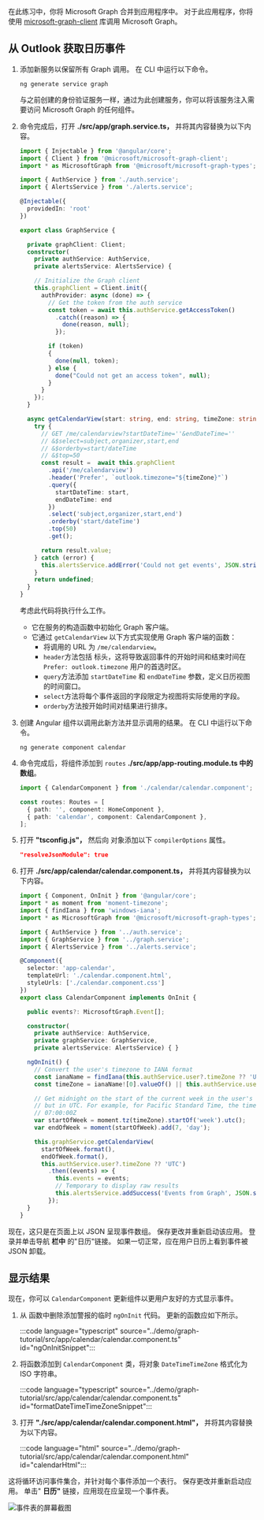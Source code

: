 <!-- markdownlint-disable MD002 MD041 -->

在此练习中，你将 Microsoft Graph 合并到应用程序中。 对于此应用程序，你将使用 [microsoft-graph-client](https://github.com/microsoftgraph/msgraph-sdk-javascript) 库调用 Microsoft Graph。

## <a name="get-calendar-events-from-outlook"></a>从 Outlook 获取日历事件

1. 添加新服务以保留所有 Graph 调用。 在 CLI 中运行以下命令。

    ```Shell
    ng generate service graph
    ```

    与之前创建的身份验证服务一样，通过为此创建服务，你可以将该服务注入需要访问 Microsoft Graph 的任何组件。

1. 命令完成后，打开 **./src/app/graph.service.ts，** 并将其内容替换为以下内容。

    ```typescript
    import { Injectable } from '@angular/core';
    import { Client } from '@microsoft/microsoft-graph-client';
    import * as MicrosoftGraph from '@microsoft/microsoft-graph-types';

    import { AuthService } from './auth.service';
    import { AlertsService } from './alerts.service';

    @Injectable({
      providedIn: 'root'
    })

    export class GraphService {

      private graphClient: Client;
      constructor(
        private authService: AuthService,
        private alertsService: AlertsService) {

        // Initialize the Graph client
        this.graphClient = Client.init({
          authProvider: async (done) => {
            // Get the token from the auth service
            const token = await this.authService.getAccessToken()
              .catch((reason) => {
                done(reason, null);
              });

            if (token)
            {
              done(null, token);
            } else {
              done("Could not get an access token", null);
            }
          }
        });
      }

      async getCalendarView(start: string, end: string, timeZone: string): Promise<MicrosoftGraph.Event[] | undefined> {
        try {
          // GET /me/calendarview?startDateTime=''&endDateTime=''
          // &$select=subject,organizer,start,end
          // &$orderby=start/dateTime
          // &$top=50
          const result =  await this.graphClient
            .api('/me/calendarview')
            .header('Prefer', `outlook.timezone="${timeZone}"`)
            .query({
              startDateTime: start,
              endDateTime: end
            })
            .select('subject,organizer,start,end')
            .orderby('start/dateTime')
            .top(50)
            .get();

          return result.value;
        } catch (error) {
          this.alertsService.addError('Could not get events', JSON.stringify(error, null, 2));
        }
        return undefined;
      }
    }
    ```

    考虑此代码将执行什么工作。

    - 它在服务的构造函数中初始化 Graph 客户端。
    - 它通过 `getCalendarView` 以下方式实现使用 Graph 客户端的函数：
      - 将调用的 URL 为 `/me/calendarview`。
      - `header`方法包括 标头，这将导致返回事件的开始时间和结束时间在 `Prefer: outlook.timezone` 用户的首选时区。
      - `query`方法添加 `startDateTime` 和 `endDateTime` 参数，定义日历视图的时间窗口。
      - `select`方法将每个事件返回的字段限定为视图将实际使用的字段。
      - `orderby`方法按开始时间对结果进行排序。

1. 创建 Angular 组件以调用此新方法并显示调用的结果。 在 CLI 中运行以下命令。

    ```Shell
    ng generate component calendar
    ```

1. 命令完成后，将组件添加到 `routes` **./src/app/app-routing.module.ts 中的数组**。

    ```typescript
    import { CalendarComponent } from './calendar/calendar.component';

    const routes: Routes = [
      { path: '', component: HomeComponent },
      { path: 'calendar', component: CalendarComponent },
    ];
    ```

1. 打开 **"tsconfig.js"，** 然后向 对象添加以下 `compilerOptions` 属性。

    ```json
    "resolveJsonModule": true
    ```

1. 打开 **./src/app/calendar/calendar.component.ts，** 并将其内容替换为以下内容。

    ```typescript
    import { Component, OnInit } from '@angular/core';
    import * as moment from 'moment-timezone';
    import { findIana } from 'windows-iana';
    import * as MicrosoftGraph from '@microsoft/microsoft-graph-types';

    import { AuthService } from '../auth.service';
    import { GraphService } from '../graph.service';
    import { AlertsService } from '../alerts.service';

    @Component({
      selector: 'app-calendar',
      templateUrl: './calendar.component.html',
      styleUrls: ['./calendar.component.css']
    })
    export class CalendarComponent implements OnInit {

      public events?: MicrosoftGraph.Event[];

      constructor(
        private authService: AuthService,
        private graphService: GraphService,
        private alertsService: AlertsService) { }

      ngOnInit() {
        // Convert the user's timezone to IANA format
        const ianaName = findIana(this.authService.user?.timeZone ?? 'UTC');
        const timeZone = ianaName![0].valueOf() || this.authService.user?.timeZone || 'UTC';

        // Get midnight on the start of the current week in the user's timezone,
        // but in UTC. For example, for Pacific Standard Time, the time value would be
        // 07:00:00Z
        var startOfWeek = moment.tz(timeZone).startOf('week').utc();
        var endOfWeek = moment(startOfWeek).add(7, 'day');

        this.graphService.getCalendarView(
          startOfWeek.format(),
          endOfWeek.format(),
          this.authService.user?.timeZone ?? 'UTC')
            .then((events) => {
              this.events = events;
              // Temporary to display raw results
              this.alertsService.addSuccess('Events from Graph', JSON.stringify(events, null, 2));
            });
      }
    }
    ```

现在，这只是在页面上以 JSON 呈现事件数组。 保存更改并重新启动该应用。 登录并单击导航 **栏中** 的"日历"链接。 如果一切正常，应在用户日历上看到事件被 JSON 卸载。

## <a name="display-the-results"></a>显示结果

现在，你可以 `CalendarComponent` 更新组件以更用户友好的方式显示事件。

1. 从 函数中删除添加警报的临时 `ngOnInit` 代码。 更新的函数应如下所示。

    :::code language="typescript" source="../demo/graph-tutorial/src/app/calendar/calendar.component.ts" id="ngOnInitSnippet":::

1. 将函数添加到 `CalendarComponent` 类，将对象 `DateTimeTimeZone` 格式化为 ISO 字符串。

    :::code language="typescript" source="../demo/graph-tutorial/src/app/calendar/calendar.component.ts" id="formatDateTimeTimeZoneSnippet":::

1. 打开 **"./src/app/calendar/calendar.component.html"，** 并将其内容替换为以下内容。

    :::code language="html" source="../demo/graph-tutorial/src/app/calendar/calendar.component.html" id="calendarHtml":::

这将循环访问事件集合，并针对每个事件添加一个表行。 保存更改并重新启动应用。 单击" **日历"** 链接，应用现在应呈现一个事件表。

![事件表的屏幕截图](./images/add-msgraph-01.png)
